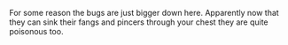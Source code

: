For some reason the bugs are just bigger down here. Apparently now that they can sink their fangs and pincers through your chest they are quite poisonous too.